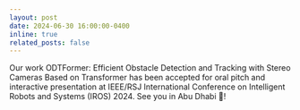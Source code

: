 ```yaml
---
layout: post
date: 2024-06-30 16:00:00-0400
inline: true
related_posts: false
---
```


Our work ODTFormer: Efficient Obstacle Detection and Tracking with Stereo Cameras Based on Transformer has been accepted for oral pitch and interactive presentation at IEEE/RSJ International Conference on Intelligent Robots and Systems (IROS) 2024. See you in Abu Dhabi :cactus:!
